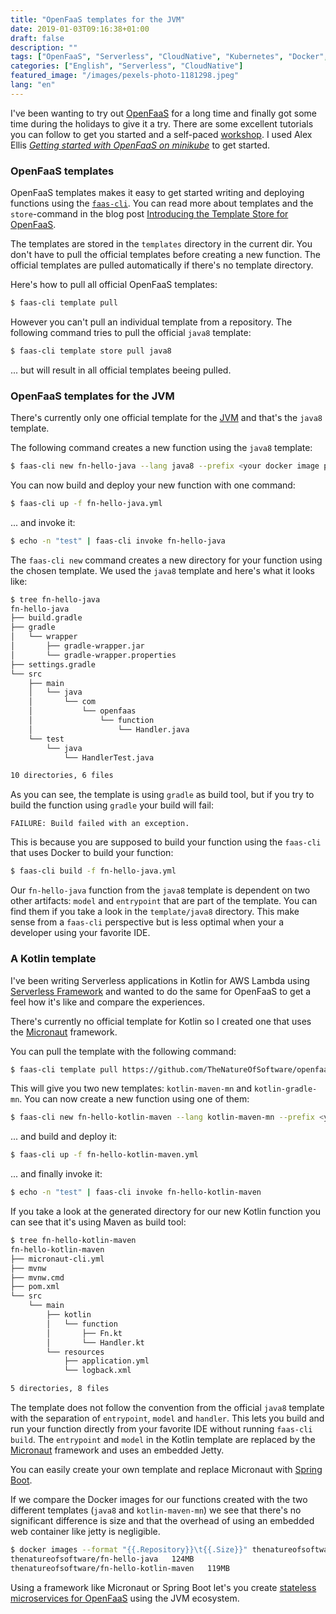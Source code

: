 ```yaml
---
title: "OpenFaaS templates for the JVM"
date: 2019-01-03T09:16:38+01:00
draft: false
description: ""
tags: ["OpenFaaS", "Serverless", "CloudNative", "Kubernetes", "Docker", "Kotlin", "Java", "Micronaut"]
categories: ["English", "Serverless", "CloudNative"]
featured_image: "/images/pexels-photo-1181298.jpeg"
lang: "en"
---
```


I've been wanting to try out [OpenFaaS](httos://openfaas.com) for a long time and finally got some time during the holidays to give it a try. There are some excellent tutorials you can follow to get you started and a self-paced [workshop](https://github.com/openfaas/workshop). I used Alex Ellis [*Getting started with OpenFaaS on minikube*](https://medium.com/devopslinks/getting-started-with-openfaas-on-minikube-634502c7acdf) to get started.

### OpenFaaS templates

OpenFaaS templates makes it easy to get started writing and deploying functions using the [`faas-cli`](https://docs.openfaas.com/cli/install/).
You can read more about templates and the `store`-command in the blog post [Introducing the Template Store for OpenFaaS](https://www.openfaas.com/blog/template-store/).

The templates are stored in the `templates` directory in the current dir. You don't have to pull the official templates before creating a new function. The official templates are pulled automatically if there's no template directory.

Here's how to pull all official OpenFaaS templates:

```bash
$ faas-cli template pull
```

However you can't pull an individual template from a repository. The following command tries to pull the official `java8` template:

```bash
$ faas-cli template store pull java8
```

... but will result in all official templates beeing pulled. 

### OpenFaaS templates for the JVM

There's currently only one official template for the [JVM](https://en.wikipedia.org/wiki/Java_virtual_machine) and that's the `java8`
template.

The following command creates a new function using the `java8` template:

```bash
$ faas-cli new fn-hello-java --lang java8 --prefix <your docker image prefix>
```

You can now build and deploy your new function with one command:

```bash
$ faas-cli up -f fn-hello-java.yml
```
... and invoke it:

```bash
$ echo -n "test" | faas-cli invoke fn-hello-java
```

The `faas-cli new` command creates a new directory for your function using the chosen template. We used the `java8` template and here's what it looks like:

```bash
$ tree fn-hello-java
fn-hello-java
├── build.gradle
├── gradle
│   └── wrapper
│       ├── gradle-wrapper.jar
│       └── gradle-wrapper.properties
├── settings.gradle
└── src
    ├── main
    │   └── java
    │       └── com
    │           └── openfaas
    │               └── function
    │                   └── Handler.java
    └── test
        └── java
            └── HandlerTest.java

10 directories, 6 files
```

As you can see, the template is using `gradle` as build tool, but if you try to build the function using `gradle` your build will fail:

```
FAILURE: Build failed with an exception.
```

This is because you are supposed to build your function using the `faas-cli` that uses Docker to build your function:

```bash
$ faas-cli build -f fn-hello-java.yml
```

Our `fn-hello-java` function from the `java8` template is dependent on two other artifacts: `model` and `entrypoint` that are part of the template.
You can find them if you take a look in the `template/java8` directory. This make sense from a `faas-cli` perspective but is less optimal when your
a developer using your favorite IDE.

### A Kotlin template

I've been writing Serverless applications in Kotlin for AWS Lambda using [Serverless Framework](https://serverless.com/) and wanted to do the same for
OpenFaaS to get a feel how it's like and compare the experiences.

There's currently no official template for Kotlin so I created one that uses the [Micronaut](https://micronaut.io) framework.

You can pull the template with the following command:

```bash
$ faas-cli template pull https://github.com/TheNatureOfSoftware/openfaas-templates
```

This will give you two new templates: `kotlin-maven-mn` and `kotlin-gradle-mn`. You can now create a new function
using one of them:

```bash
$ faas-cli new fn-hello-kotlin-maven --lang kotlin-maven-mn --prefix <your docker image prefix>
```

... and build and deploy it:

```bash
$ faas-cli up -f fn-hello-kotlin-maven.yml
```

... and finally invoke it:

```bash
$ echo -n "test" | faas-cli invoke fn-hello-kotlin-maven
```

If you take a look at the generated directory for our new Kotlin function you can see that it's using Maven as build tool:

```bash
$ tree fn-hello-kotlin-maven
fn-hello-kotlin-maven
├── micronaut-cli.yml
├── mvnw
├── mvnw.cmd
├── pom.xml
└── src
    └── main
        ├── kotlin
        │   └── function
        │       ├── Fn.kt
        │       └── Handler.kt
        └── resources
            ├── application.yml
            └── logback.xml

5 directories, 8 files
```

The template does not follow the convention from the official `java8` template with the separation of `entrypoint`, `model` and `handler`.
This lets you build and run your function directly from your favorite IDE without running `faas-cli build`. The `entrypoint` and `model`
in the Kotlin template are replaced by the [Micronaut](https://micronaut.io) framework and uses an embedded Jetty.

You can easily create your own template and replace Micronaut with [Spring Boot](http://spring.io/projects/spring-boot).

If we compare the Docker images for our functions created with the two different templates (`java8` and `kotlin-maven-mn`) we see
that there's no significant difference is size and that the overhead of using an embedded web container like jetty is negligible.

```bash
$ docker images --format "{{.Repository}}\t{{.Size}}" thenatureofsoftware/fn-hello-*
thenatureofsoftware/fn-hello-java	124MB
thenatureofsoftware/fn-hello-kotlin-maven	119MB
```

Using a framework like Micronaut or Spring Boot let's you create [stateless microservices for OpenFaaS](https://www.openfaas.com/blog/stateless-microservices/)
using the JVM ecosystem.
